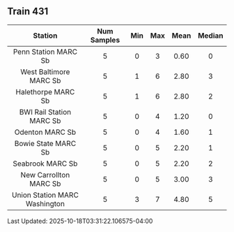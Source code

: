 ## Train 431

| Station | Num Samples | Min | Max | Mean | Median |
| :-----: | :---------: | :-: | :-: | :--: | :----: |
| Penn Station MARC Sb | 5 | 0 | 3 | 0.60 | 0 |
| West Baltimore MARC Sb | 5 | 1 | 6 | 2.80 | 3 |
| Halethorpe MARC Sb | 5 | 1 | 6 | 2.80 | 2 |
| BWI Rail Station MARC Sb | 5 | 0 | 4 | 1.20 | 0 |
| Odenton MARC Sb | 5 | 0 | 4 | 1.60 | 1 |
| Bowie State MARC Sb | 5 | 0 | 5 | 2.20 | 1 |
| Seabrook MARC Sb | 5 | 0 | 5 | 2.20 | 2 |
| New Carrollton MARC Sb | 5 | 0 | 5 | 3.00 | 3 |
| Union Station MARC Washington | 5 | 3 | 7 | 4.80 | 5 |


Last Updated: 2025-10-18T03:31:22.106575-04:00
